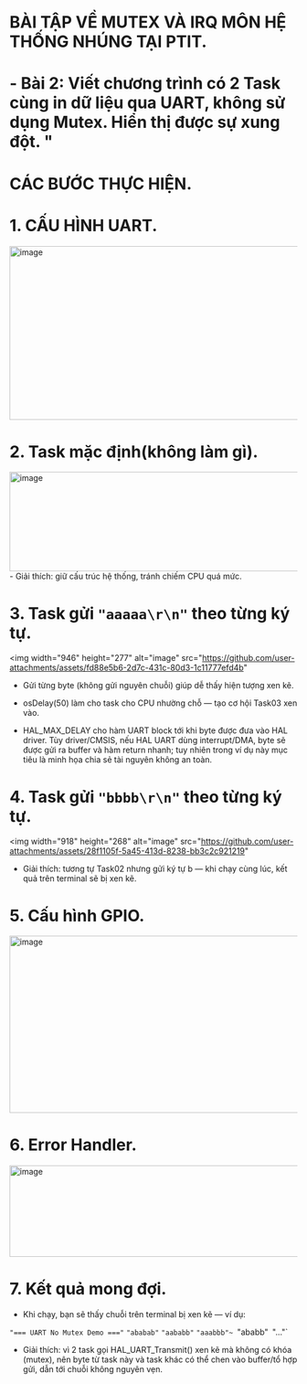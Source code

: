 # BÀI TẬP VỀ MUTEX VÀ IRQ MÔN HỆ THỐNG NHÚNG TẠI PTIT.
# - Bài 2: Viết chương trình có 2 Task cùng in dữ liệu qua UART, không sử dụng Mutex. Hiển thị được sự xung đột. "

# CÁC BƯỚC THỰC HIỆN.
# 1. CẤU HÌNH UART.
<img width="654" height="304" alt="image" src="https://github.com/user-attachments/assets/13c9b092-a045-4b1e-969f-a7aecfdb2f24" />

# 2. Task mặc định(không làm gì).
<img width="616" height="174" alt="image" src="https://github.com/user-attachments/assets/bb795668-d866-47c1-83b0-0d96ebcf205e" />
- Giải thích: giữ cấu trúc hệ thống, tránh chiếm CPU quá mức.

# 3. Task gửi `"aaaaa\r\n"` theo từng ký tự.
<img width="946" height="277" alt="image" src="https://github.com/user-attachments/assets/fd88e5b6-2d7c-431c-80d3-1c11777efd4b" 
- Gửi từng byte (không gửi nguyên chuỗi) giúp dễ thấy hiện tượng xen kẽ.

- osDelay(50) làm cho task cho CPU nhường chỗ — tạo cơ hội Task03 xen vào.

- HAL_MAX_DELAY cho hàm UART block tới khi byte được đưa vào HAL driver. Tùy driver/CMSIS, nếu HAL UART dùng interrupt/DMA, byte sẽ được gửi ra buffer và hàm return nhanh; tuy nhiên trong ví dụ này mục tiêu là minh họa chia sẻ tài nguyên không an toàn.

# 4. Task gửi `"bbbb\r\n"` theo từng ký tự.
<img width="918" height="268" alt="image" src="https://github.com/user-attachments/assets/28f1105f-5a45-413d-8238-bb3c2c921219" 

- Giải thích: tương tự Task02 nhưng gửi ký tự b — khi chạy cùng lúc, kết quả trên terminal sẽ bị xen kẽ.

# 5. Cấu hình GPIO.
<img width="725" height="310" alt="image" src="https://github.com/user-attachments/assets/428c2139-3862-44e0-bb9a-c64e0da4e885" />

# 6. Error Handler.
<img width="657" height="160" alt="image" src="https://github.com/user-attachments/assets/93748ad5-8bdb-4cd9-b638-84e5954c189a" />

# 7. Kết quả mong đợi.
- Khi chạy, bạn sẽ thấy chuỗi trên terminal bị xen kẽ — ví dụ:

`"=== UART No Mutex Demo ==="`
`"ababab"`
`"aababb"`
`"aaabbb"~
`"ababb"`
`"..."`
- Giải thích: vì 2 task gọi HAL_UART_Transmit() xen kẽ mà không có khóa (mutex), nên byte từ task này và task khác có thể chen vào buffer/tổ hợp gửi, dẫn tới chuỗi không nguyên vẹn.





